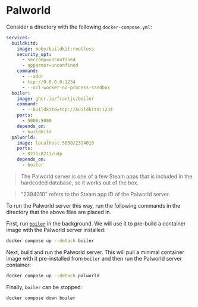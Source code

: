 # Palworld

Consider a directory with the following `docker-compose.yml`:

```yml
services:
  buildkitd:
    image: moby/buildkit:rootless
    security_opt:
      - seccomp=unconfined
      - apparmor=unconfined
    command:
      - --addr
      - tcp://0.0.0.0:1234
      - --oci-worker-no-process-sandbox
  boiler:
    image: ghcr.io/frantjc/boiler
    command:
      - --buildkitd=tcp://buildkitd:1234
    ports:
      - 5000:5000
    depends_on:
      - buildkitd
  palworld:
    image: localhost:5000/2394010
    ports:
      - 8211:8211/udp
    depends_on:
      - boiler
```

> The Palworld server is one of a few Steam apps that is included in the hardcoded database, so it works out of the box.

> "2394010" refers to the Steam app ID of the Palworld server.

To run the Palworld server this way, run the following commands in the directory that the above files are placed in.

First, run [`boiler`](boiler.md) in the background. We will use it to pre-build a container image with the Palworld server installed:

```sh
docker compose up --detach boiler
```

Next, build and run the Palworld server. This will pull a minimal container image with it pre-installed from `boiler` and then run the Palworld server container:

```sh
docker compose up --detach palworld
```

Finally, `boiler` can be stopped:

```sh
docker compose down boiler
```
